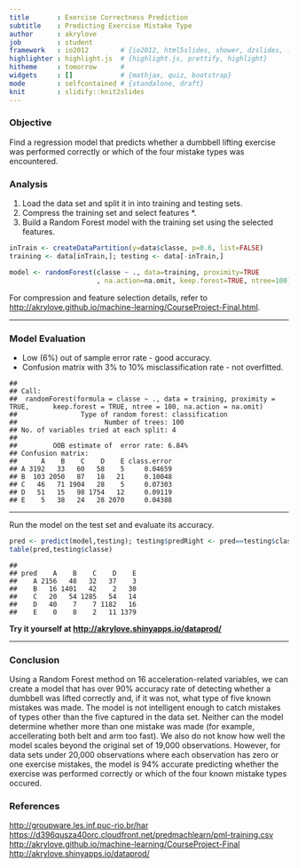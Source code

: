 ```yaml
---
title       : Exercise Correctness Prediction
subtitle    : Predicting Exercise Mistake Type
author      : akrylove
job         : student
framework   : io2012        # {io2012, html5slides, shower, dzslides, ...}
highlighter : highlight.js  # {highlight.js, prettify, highlight}
hitheme     : tomorrow      # 
widgets     : []            # {mathjax, quiz, bootstrap}
mode        : selfcontained # {standalone, draft}
knit        : slidify::knit2slides
---
```

### Objective
Find a regression model that predicts whether a dumbbell lifting exercise was performed correctly or which of the four mistake types was encountered.

### Analysis
1. Load the data set and split it in into training and testing sets. 
2. Compress the training set and select features *.
3. Build a Random Forest model with the training set using the selected features.



```r
inTrain <- createDataPartition(y=data$classe, p=0.6, list=FALSE)
training <- data[inTrain,]; testing <- data[-inTrain,]
```






```r
model <- randomForest(classe ~ ., data=training, proximity=TRUE
                      , na.action=na.omit, keep.forest=TRUE, ntree=100)
```

For compression and feature selection details, refer to http://akrylove.github.io/machine-learning/CourseProject-Final.html.

---
### Model Evaluation
- Low (6%) out of sample error rate - good accuracy.
- Confusion matrix with 3% to 10% misclassification rate - not overfitted.

```
## 
## Call:
##  randomForest(formula = classe ~ ., data = training, proximity = TRUE,      keep.forest = TRUE, ntree = 100, na.action = na.omit) 
##                Type of random forest: classification
##                      Number of trees: 100
## No. of variables tried at each split: 4
## 
##         OOB estimate of  error rate: 6.84%
## Confusion matrix:
##      A    B    C    D    E class.error
## A 3192   33   60   58    5     0.04659
## B  103 2050   87   18   21     0.10048
## C   46   71 1904   28    5     0.07303
## D   51   15   98 1754   12     0.09119
## E    5   38   24   28 2070     0.04388
```

---

Run the model on the test set and evaluate its accuracy.

```r
pred <- predict(model,testing); testing$predRight <- pred==testing$classe
table(pred,testing$classe)
```

```
##     
## pred    A    B    C    D    E
##    A 2156   48   32   37    3
##    B   16 1401   42    2   30
##    C   20   54 1285   54   14
##    D   40    7    7 1182   16
##    E    0    8    2   11 1379
```

<b>Try it yourself at http://akrylove.shinyapps.io/dataprod/ </b>

---
### Conclusion
Using a Random Forest method on 16 acceleration-related variables, we can create a model that has over 90% accuracy rate of detecting whether a dumbbell was lifted correctly and, if it was not, what type of five known mistakes was made.  The model is not intelligent enough to catch mistakes of types other than the five captured in the data set. Neither can the model determine whether more than one mistake was made (for example, accellerating both belt and arm too fast).  We also do not know how well the model scales beyond the original set of 19,000 observations.  However, for data sets under 20,000 observations where each observation has zero or one exercise mistakes, the model is 94% accurate predicting whether the exercise was performed correctly or which of the four known mistake types occured.

### References
http://groupware.les.inf.puc-rio.br/har
https://d396qusza40orc.cloudfront.net/predmachlearn/pml-training.csv
http://akrylove.github.io/machine-learning/CourseProject-Final
http://akrylove.shinyapps.io/dataprod/


